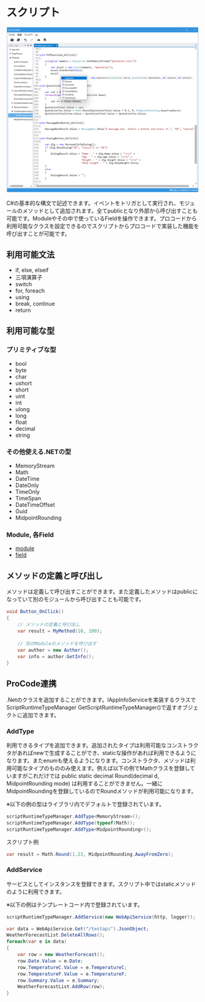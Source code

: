 # スクリプト

<img src="images/script_summary.png">

C#の基本的な構文で記述できます。イベントをトリガとして実行され、モジュールのメソッドとして追加されます。全てpublicとなり外部から呼び出すことも可能です。Moduleやその中で使っているFieldを操作できます。プロコードから利用可能なクラスを設定できるのでスクリプトからプロコードで実装した機能を呼び出すことが可能です。

## 利用可能文法

- if, else, elseif
- 三項演算子
- switch
- for, foreach
- using
- break, continue
- return

## 利用可能な型

### プリミティブな型

- bool
- byte
- char
- ushort
- short
- uint
- int
- ulong
- long
- float
- decimal
- string

### その他使える.NETの型
- MemoryStream
- Math
- DateTime
- DateOnly
- TimeOnly
- TimeSpan
- DateTimeOffset
- Guid
- MidpointRounding

### Module, 各Field

- [module](../module/module.md)
- [field](../fields/field.md)

## メソッドの定義と呼び出し

メソッドは定義して呼び出すことができます。また定義したメソッドはpublicになっていて別のモジュールから呼び出すことも可能です。

```csharp
void Button_OnClick()
{
    // メソッドの定義と呼び出し
    var result = MyMethod(10, 100);
    
    // 別のModuleのメソッドを呼び出す
    var author = new Author();
    var info = author.GetInfo();
}
```

## ProCode連携
<a id="procode-line"></a>
.Netのクラスを追加することができます。IAppInfoServiceを実装するクラスでScriptRuntimeTypeManager GetScriptRuntimeTypeManager()で返すオブジェクトに追加できます。

### AddType

利用できるタイプを追加できます。追加されたタイプは利用可能なコンストラクタがあればnewで生成することができ、staticな操作があれば利用できるようになります。またenumも使えるようになります。コンストラクタ、メソッドは利用可能なタイプのもののみ使えます。例えば以下の例でMathクラスを登録していますがこれだけでは public static decimal Round(decimal d, MidpointRounding mode) は利用することができません。一緒にMidpointRoundingを登録しているのでRoundメソッドが利用可能になります。

※以下の例の型はライブラリ内でデフォルトで登録されています。

```csharp
scriptRuntimeTypeManager.AddType<MemoryStream>();
scriptRuntimeTypeManager.AddType(typeof(Math));
scriptRuntimeTypeManager.AddType<MidpointRounding>();
```

スクリプト例

```csharp
var result = Math.Round(1.23, MidpointRounding.AwayFromZero);
```

### AddService

サービスとしてインスタンスを登録できます。スクリプト中ではstaticメソッドのように利用できます。

※以下の例はテンプレートコード内で登録されています。

```csharp
scriptRuntimeTypeManager.AddService(new WebApiService(http, logger));
```

```csharp
var data = WebApiService.Get("/testapi").JsonObject;
WeatherForecastList.DeleteAllRows();
foreach(var e in data)
{
    var row = new WeatherForecast();
    row.Date.Value = e.Date;
    row.TemperatureC.Value = e.TemperatureC;
    row.TemperatureF.Value = e.TemperatureF;
    row.Summary.Value = e.Summary;
    WeatherForecastList.AddRow(row);
}    
```
